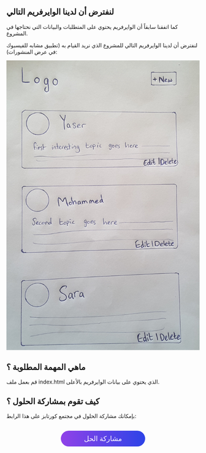 ## لنفترض أن لدينا الوايرفريم التالي

كما اتفقنا سابقاً أن الوايرفريم يحتوي على المتطلبات والبيانات التي نحتاجها في المشروع.

لنفترض أن لدينا الوايرفريم التالي للمشروع الذي نريد القيام به (تطبيق مشابه للفيسبوك في عرض المنشورات):

![homepage](./assets/homepage.jpg)

## ماهي المهمة المطلوبة ؟

قم بعمل ملف index.html الذي يحتوي على بيانات الوايرفريم بالأعلى.

## كيف تقوم بمشاركة الحلول ؟

بإمكانك مشاركة الحلول في مجتمع كورتابز على هذا الرابط:

<a href="https://forums.coretabs.net/t/مشاركة-حلول-تجنب-النسخ-واللصق-باسخدام-الدوال/1159" style="display: block; width: 200px; background-color: #5355e8; background-image:linear-gradient(to left, #2d43e7, #9042e8); color:#fff; padding: 10px; margin: 30px auto; border-radius:100px; text-decoration: none; font-size: 18px; text-align: center;">مشاركة الحل</a>